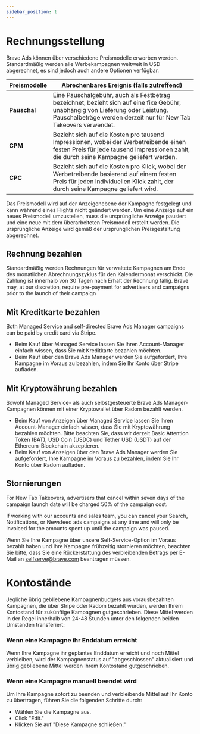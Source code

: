 ```yaml
---
sidebar_position: 1
---
```


# Rechnungsstellung

Brave Ads können über verschiedene Preismodelle erworben werden. Standardmäßig werden alle Werbekampagnen weltweit in USD abgerechnet, es sind jedoch auch andere Optionen verfügbar.

| **Preismodelle** | **Abrechenbares Ereignis (falls zutreffend)**                                                                                                                                                                    |
| ---------------- | ----------------------------------------------------------------------------------------------------------------------------------------------------------------------------------------------------------------------------------- |
| **Pauschal**     | Eine Pauschalgebühr, auch als Festbetrag bezeichnet, bezieht sich auf eine fixe Gebühr, unabhängig von Lieferung oder Leistung. Pauschalbeträge werden derzeit nur für New Tab Takeovers verwendet. |
| **CPM**          | Bezieht sich auf die Kosten pro tausend Impressionen, wobei der Werbetreibende einen festen Preis für jede tausend Impressionen zahlt, die durch seine Kampagne geliefert werden.                                   |
| **CPC**          | Bezieht sich auf die Kosten pro Klick, wobei der Werbetreibende basierend auf einem festen Preis für jeden individuellen Klick zahlt, der durch seine Kampagne geliefert wird.                                      |

Das Preismodell wird auf der Anzeigenebene der Kampagne festgelegt und kann während eines Flights nicht geändert werden. Um eine Anzeige auf ein neues Preismodell umzustellen, muss die ursprüngliche Anzeige pausiert und eine neue mit dem überarbeiteten Preismodell erstellt werden. Die ursprüngliche Anzeige wird gemäß der ursprünglichen Preisgestaltung abgerechnet.

## Rechnung bezahlen

Standardmäßig werden Rechnungen für verwaltete Kampagnen am Ende des monatlichen Abrechnungszyklus für den Kalendermonat verschickt. Die Zahlung ist innerhalb von 30 Tagen nach Erhalt der Rechnung fällig. Brave may, at our discretion, require pre-payment for advertisers and campaigns prior to the launch of their campaign

## Mit Kreditkarte bezahlen

Both Managed Service and self-directed Brave Ads Manager campaigns can be paid by credit card via Stripe.

- Beim Kauf über Managed Service lassen Sie Ihren Account-Manager einfach wissen, dass Sie mit Kreditkarte bezahlen möchten.
- Beim Kauf über den Brave Ads Manager werden Sie aufgefordert, Ihre Kampagne im Voraus zu bezahlen, indem Sie Ihr Konto über Stripe aufladen.

## Mit Kryptowährung bezahlen

Sowohl Managed Service- als auch selbstgesteuerte Brave Ads Manager-Kampagnen können mit einer Kryptowallet über Radom bezahlt werden.

- Beim Kauf von Anzeigen über Managed Service lassen Sie Ihren Account-Manager einfach wissen, dass Sie mit Kryptowährung bezahlen möchten. Bitte beachten Sie, dass wir derzeit Basic Attention Token (BAT), USD Coin (USDC) und Tether USD (USDT) auf der Ethereum-Blockchain akzeptieren.
- Beim Kauf von Anzeigen über den Brave Ads Manager werden Sie aufgefordert, Ihre Kampagne im Voraus zu bezahlen, indem Sie Ihr Konto über Radom aufladen.

## Stornierungen

For New Tab Takeovers, advertisers that cancel within seven days of the campaign launch date will be charged 50% of the campaign cost.

If working with our accounts and sales team, you can cancel your Search, Notifications, or Newsfeed ads campaigns at any time and will only be invoiced for the amounts spent up until the campaign was paused.

Wenn Sie Ihre Kampagne über unsere Self-Service-Option im Voraus bezahlt haben und Ihre Kampagne frühzeitig stornieren möchten, beachten Sie bitte, dass Sie eine Rückerstattung des verbleibenden Betrags per E-Mail an [selfserve@brave.com](mailto:selfserve@brave.com) beantragen müssen.

# Kontostände

Jegliche übrig gebliebene Kampagnenbudgets aus vorausbezahlten Kampagnen, die über Stripe oder Radom bezahlt wurden, werden Ihrem Kontostand für zukünftige Kampagnen gutgeschrieben. Diese Mittel werden in der Regel innerhalb von 24-48 Stunden unter den folgenden beiden Umständen transferiert:

### Wenn eine Kampagne ihr Enddatum erreicht

Wenn Ihre Kampagne ihr geplantes Enddatum erreicht und noch Mittel verbleiben, wird der Kampagnenstatus auf "abgeschlossen" aktualisiert und übrig gebliebene Mittel werden Ihrem Kontostand gutgeschrieben.

### Wenn eine Kampagne manuell beendet wird

Um Ihre Kampagne sofort zu beenden und verbleibende Mittel auf Ihr Konto zu übertragen, führen Sie die folgenden Schritte durch:

- Wählen Sie die Kampagne aus.
- Click "Edit."
- Klicken Sie auf "Diese Kampagne schließen."
